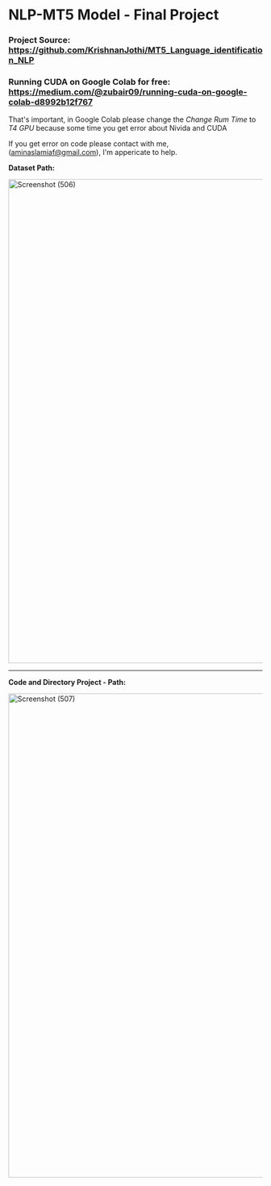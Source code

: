 # NLP-MT5 Model - Final Project

### Project Source: https://github.com/KrishnanJothi/MT5_Language_identification_NLP

### Running CUDA on Google Colab for free: https://medium.com/@zubair09/running-cuda-on-google-colab-d8992b12f767

That's important, in Google Colab please change the _Change Rum Time_ to _T4 GPU_ because some time you get error about Nivida and CUDA


If you get error on code please contact with me, (aminaslamiaf@gmail.com), I'm appericate to help.

**Dataset Path:**

<img width="960" alt="Screenshot (506)" src="https://github.com/user-attachments/assets/bd124c9e-7ad4-47aa-b70b-4cb2ae65f3f0" />

--------------------------------------------------------------------------------------------------------------------------------

**Code and Directory Project - Path:**

<img width="960" alt="Screenshot (507)" src="https://github.com/user-attachments/assets/500f61b2-5600-44f3-8b29-229f7718bd65" />

